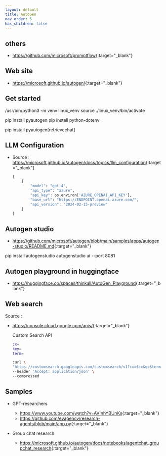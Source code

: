 ```yaml
---
layout: default
title: AutoGen
nav_order: 5
has_children: false
---
```


## others

- <https://github.com/microsoft/promptflow>{:target="_blank"}

## Web site

- <https://microsoft.github.io/autogen/>{:target="_blank"}

## Get started

/usr/bin/python3 -m venv linux_venv
source ./linux_venv/bin/activate

pip install pyautogen
pip install python-dotenv

pip install pyautogen[retrievechat]

## LLM Configuration

- Source : <https://microsoft.github.io/autogen/docs/topics/llm_configuration>{:target="_blank"}

    ``` python
    [
        {
            "model": "gpt-4",
            "api_type": "azure",
            "api_key": os.environ['AZURE_OPENAI_API_KEY'],
            "base_url": "https://ENDPOINT.openai.azure.com/",
            "api_version": "2024-02-15-preview"
        }
    ]
    ```

## Autogen studio

- <https://github.com/microsoft/autogen/blob/main/samples/apps/autogen-studio/README.md>{:target="_blank"}

pip install autogenstudio
autogenstudio ui --port 8081


## Autogen playground in huggingface

- <https://huggingface.co/spaces/thinkall/AutoGen_Playground>{:target="_blank"}

## Web search

Source :

- <https://console.cloud.google.com/apis/>{:target="_blank"}

  Custom Search API

  ``` bash
  cx=
  key=
  term=

  curl \
  'https://customsearch.googleapis.com/customsearch/v1?cx=$cx&q=$term&key=$key' \
  --header 'Accept: application/json' \
  --compressed

  ```

## Samples

- GPT-researchers

  - <https://www.youtube.com/watch?v=AVInhYBUnKs>{:target="_blank"}
  - <https://github.com/evagency/research-agents/blob/main/app.py>{:target="_blank"}

- Group chat research

  - <https://microsoft.github.io/autogen/docs/notebooks/agentchat_groupchat_research>{:target="_blank"}
